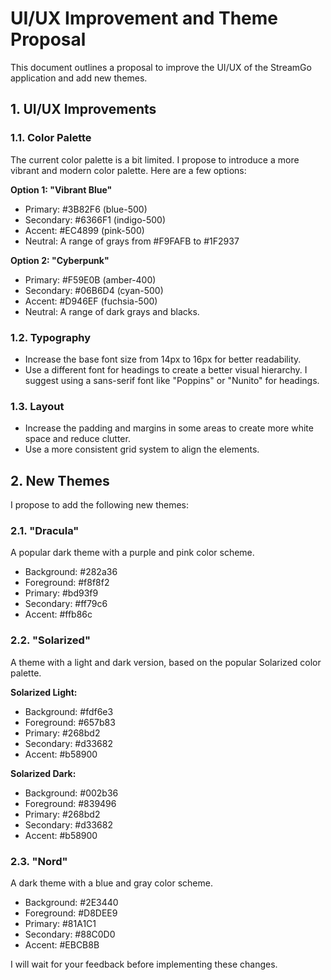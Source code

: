 # UI/UX Improvement and Theme Proposal

This document outlines a proposal to improve the UI/UX of the StreamGo application and add new themes.

## 1. UI/UX Improvements

### 1.1. Color Palette

The current color palette is a bit limited. I propose to introduce a more vibrant and modern color palette. Here are a few options:

**Option 1: "Vibrant Blue"**

*   Primary: #3B82F6 (blue-500)
*   Secondary: #6366F1 (indigo-500)
*   Accent: #EC4899 (pink-500)
*   Neutral: A range of grays from #F9FAFB to #1F2937

**Option 2: "Cyberpunk"**

*   Primary: #F59E0B (amber-400)
*   Secondary: #06B6D4 (cyan-500)
*   Accent: #D946EF (fuchsia-500)
*   Neutral: A range of dark grays and blacks.

### 1.2. Typography

*   Increase the base font size from 14px to 16px for better readability.
*   Use a different font for headings to create a better visual hierarchy. I suggest using a sans-serif font like "Poppins" or "Nunito" for headings.

### 1.3. Layout

*   Increase the padding and margins in some areas to create more white space and reduce clutter.
*   Use a more consistent grid system to align the elements.

## 2. New Themes

I propose to add the following new themes:

### 2.1. "Dracula"

A popular dark theme with a purple and pink color scheme.

*   Background: #282a36
*   Foreground: #f8f8f2
*   Primary: #bd93f9
*   Secondary: #ff79c6
*   Accent: #ffb86c

### 2.2. "Solarized"

A theme with a light and dark version, based on the popular Solarized color palette.

**Solarized Light:**

*   Background: #fdf6e3
*   Foreground: #657b83
*   Primary: #268bd2
*   Secondary: #d33682
*   Accent: #b58900

**Solarized Dark:**

*   Background: #002b36
*   Foreground: #839496
*   Primary: #268bd2
*   Secondary: #d33682
*   Accent: #b58900

### 2.3. "Nord"

A dark theme with a blue and gray color scheme.

*   Background: #2E3440
*   Foreground: #D8DEE9
*   Primary: #81A1C1
*   Secondary: #88C0D0
*   Accent: #EBCB8B

I will wait for your feedback before implementing these changes.

